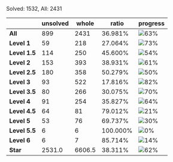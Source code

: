 Solved: 1532, All: 2431

| |unsolved|whole|ratio|progress|
|----|----|----|----|----|
|**All**| 899 | 2431 | 36.981%| ![63%](https://progress-bar.dev/63?title=All) |
|**Level 1**| 59 | 218 | 27.064%| ![73%](https://progress-bar.dev/73?title=Level+1++)|
|**Level 1.5**| 114 | 250 | 45.600%| ![54%](https://progress-bar.dev/54?title=Level+1.5)|
|**Level 2**| 153 | 393 | 38.931%| ![61%](https://progress-bar.dev/61?title=Level+2++)|
|**Level 2.5**| 180 | 358 | 50.279%| ![50%](https://progress-bar.dev/50?title=Level+2.5)|
|**Level 3**| 93 | 522 | 17.816%| ![82%](https://progress-bar.dev/82?title=Level+3++)|
|**Level 3.5**| 80 | 266 | 30.075%| ![70%](https://progress-bar.dev/70?title=Level+3.5)|
|**Level 4**| 91 | 254 | 35.827%| ![64%](https://progress-bar.dev/64?title=Level+4++)|
|**Level 4.5**| 64 | 81 | 79.012%| ![21%](https://progress-bar.dev/21?title=Level+4.5)|
|**Level 5**| 53 | 76 | 69.737%| ![30%](https://progress-bar.dev/30?title=Level+5++)|
|**Level 5.5**| 6 | 6 | 100.000%| ![0%](https://progress-bar.dev/0?title=Level+5.5)|
|**Level 6**| 6 | 7 | 85.714%| ![14%](https://progress-bar.dev/14?title=Level+6++)|
|**Star**|2531.0 | 6606.5 |38.311%| ![62%](https://progress-bar.dev/62?title=Star) |
